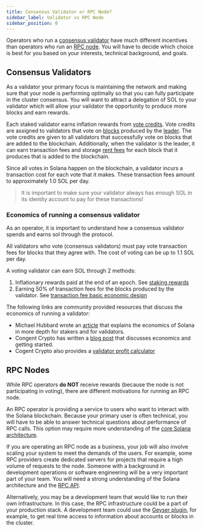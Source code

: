 ```yaml
---
title: Consensus Validator or RPC Node?
sidebar_label: Validator vs RPC Node
sidebar_position: 0
---
```


Operators who run a [consensus validator](../what-is-a-validator.md) have much
different incentives than operators who run an
[RPC node](../what-is-an-rpc-node.md). You will have to decide which choice is
best for you based on your interests, technical background, and goals.

## Consensus Validators

As a validator your primary focus is maintaining the network and making sure
that your node is performing optimally so that you can fully participate in the
cluster consensus. You will want to attract a delegation of SOL to your
validator which will allow your validator the opportunity to produce more blocks
and earn rewards.

Each staked validator earns inflation rewards from
[vote credits](https://solana.com/docs/terminology#vote-credit). Vote credits
are assigned to validators that vote on
[blocks](https://solana.com/docs/terminology#block) produced by the
[leader](https://solana.com/docs/terminology#leader). The vote credits are given
to all validators that successfully vote on blocks that are added to the
blockchain. Additionally, when the validator is the leader, it can earn
transaction fees and storage
[rent fees](https://solana.com/docs/core/accounts#rent) for each block that it
produces that is added to the blockchain.

Since all votes in Solana happen on the blockchain, a validator incurs a
transaction cost for each vote that it makes. These transaction fees amount to
approximately 1.0 SOL per day.

> It is important to make sure your validator always has enough SOL in its
> identity account to pay for these transactions!

### Economics of running a consensus validator

As an operator, it is important to understand how a consensus validator spends
and earns sol through the protocol.

All validators who vote (consensus validators) must pay vote transaction fees
for blocks that they agree with. The cost of voting can be up to 1.1 SOL per
day.

A voting validator can earn SOL through 2 methods:

1. Inflationary rewards paid at the end of an epoch. See
   [staking rewards](./../../implemented-proposals/staking-rewards.md)
2. Earning 50% of transaction fees for the blocks produced by the validator. See
   [transaction fee basic economic design](https://solana.com/docs/intro/transaction_fees#basic-economic-design)

The following links are community provided resources that discuss the economics
of running a validator:

- Michael Hubbard wrote an
  [article](https://laine-sa.medium.com/solana-staking-rewards-validator-economics-how-does-it-work-6718e4cccc4e)
  that explains the economics of Solana in more depth for stakers and for
  validators.
- Congent Crypto has written a
  [blog post](https://medium.com/@Cogent_Crypto/how-to-become-a-validator-on-solana-9dc4288107b7)
  that discusses economics and getting started.
- Cogent Crypto also provides a
  [validator profit calculator](https://cogentcrypto.io/ValidatorProfitCalculator)

## RPC Nodes

While RPC operators **do NOT** receive rewards (because the node is not
participating in voting), there are different motivations for running an RPC
node.

An RPC operator is providing a service to users who want to interact with the
Solana blockchain. Because your primary user is often technical, you will have
to be able to answer technical questions about performance of RPC calls. This
option may require more understanding of the
[core Solana architecture](../clusters/index.md).

If you are operating an RPC node as a business, your job will also involve
scaling your system to meet the demands of the users. For example, some RPC
providers create dedicated servers for projects that require a high volume of
requests to the node. Someone with a background in development operations or
software engineering will be a very important part of your team. You will need a
strong understanding of the Solana architecture and the
[RPC API](../../api/http.md).

Alternatively, you may be a development team that would like to run their own
infrastructure. In this case, the RPC infrastructure could be a part of your
production stack. A development team could use the
[Geyser plugin](../validator/geyser.md), for example, to get
real time access to information about accounts or blocks in the cluster.

